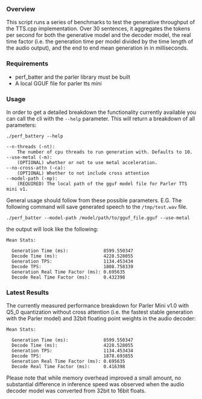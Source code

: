 ### Overview

This script runs a series of benchmarks to test the generative throughput of the TTS.cpp implementation. Over 30 sentences, it aggregates the tokens per second for both the generative model and the decoder model, the real time factor (i.e. the generation time per model divided by the time length of the audio output), and the end to end mean generation in in milliseconds.

### Requirements

* perf_batter and the parler library must be built 
* A local GGUF file for parler tts mini

### Usage

In order to get a detailed breakdown the functionality currently available you can call the cli with the `--help` parameter. This will return a breakdown of all parameters:
```commandline
./perf_battery --help

--n-threads (-nt):
    The number of cpu threads to run generation with. Defaults to 10.
--use-metal (-m):
    (OPTIONAL) whether or not to use metal acceleration.
--no-cross-attn (-ca):
    (OPTIONAL) Whether to not include cross attention
--model-path (-mp):
    (REQUIRED) The local path of the gguf model file for Parler TTS mini v1.
```

General usage should follow from these possible parameters. E.G. The following command will save generated speech to the `/tmp/test.wav` file.

```commandline
./perf_batter --model-path /model/path/to/gguf_file.gguf --use-metal
```
the output will look like the following:
```
Mean Stats:

  Generation Time (ms):             8599.550347
  Decode Time (ms):                 4228.528055
  Generation TPS:                   1134.453434
  Decode TPS:                       1808.758339
  Generation Real Time Factor (ms): 0.695635
  Decode Real Time Factor (ms):     0.432398
```

### Latest Results

The currently measured performance breakdown for Parler Mini v1.0 with Q5_0 quantization without cross attention (i.e. the fastest stable generation with the Parler model) and 32bit floating point weights in the audio decoder:

```
Mean Stats:

  Generation Time (ms):             8599.550347
  Decode Time (ms):                 4228.528055
  Generation TPS:                   1134.453434
  Decode TPS:                       1878.693855
  Generation Real Time Factor (ms): 0.695635
  Decode Real Time Factor (ms):     0.416398
```

Please note that while memory overhead improved a small amount, no substantial difference in inference speed was observed when the audio decoder model was converted from 32bit to 16bit floats.
